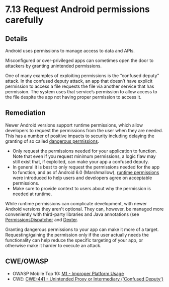 # 7.13 Request Android permissions carefully

## Details

Android uses permissions to manage access to data and APIs.

Misconfigured or over-privileged apps can sometimes open the door to attackers by granting unintended permissions.

One of many examples of exploiting permissions is the “confused deputy” attack. In the confused deputy attack, an app that doesn’t have explicit permission to access a file requests the file via another service that has permission. The system uses that service’s permission to allow access to the file despite the app not having proper permission to access it.

## Remediation

Newer Android versions support runtime permissions, which allow developers to request the permissions from the user when they are needed. This has a number of positive impacts to security including delaying the granting of so called [dangerous permissions](https://developer.android.com/guide/topics/security/permissions.html#normal-dangerous).

* Only request the permissions needed for your application to function. Note that even if you request minimum permissions, a logic flaw may still exist that, if exploited, can make your app a confused deputy. 
* In general it is best to only request the permissions needed for the app to function, and as of Android 6.0 (Marshmallow), [runtime permissions](https://developer.android.com/training/permissions/requesting.html) were introduced to help users and developers agree on acceptable permissions.
* Make sure to provide context to users about why the permission is needed at runtime.

While runtime permissions can complicate development, with newer Android versions they aren't optional. They can, however, be managed more conveniently with third-party libraries and Java annotations (see [PermissionsDispatcher](https://github.com/hotchemi/PermissionsDispatcher) and [Dexter](https://github.com/Karumi/Dexter).

Granting dangerous permissions to your app can make it more of a target. Requesting/gaining the permission only if the user actually needs the functionality can help reduce the specific targeting of your app, or otherwise make it harder to execute an attack.

## CWE/OWASP

* OWASP Mobile Top 10: [M1 - Improper Platform Usage](https://www.owasp.org/index.php/Mobile_Top_10_2016-M1-Improper_Platform_Usage)
* CWE: [CWE-441 - Unintended Proxy or Intermediary ('Confused Deputy')](https://cwe.mitre.org/data/definitions/441.html)
